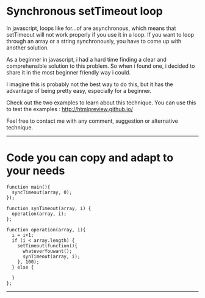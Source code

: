 # Synchronous setTimeout loop


In javascript, loops like for...of are asynchronous, which means that setTimeout will not work properly if you use it in a loop. If you want to loop through an array or a string synchronously, you have to come up with another solution. 

As a beginner in javascript, i had a hard time finding a clear and comprehensible solution to this problem. So when i found one, i decided to share it in the most beginner friendly way i could.

I imagine this is probably not the best way to do this, but it has the advantage of being pretty easy, especially for a beginner. 

Check out the two examples to learn about this technique.
You can use this to test the examples : http://htmlpreview.github.io/

Feel free to contact me with any comment, suggestion or alternative technique. 
 
------------

# Code you can copy and adapt to your needs 

```
function main(){
  syncTimeout(array, 0);
});

function synTimeout(array, i) {
  operation(array, i);
};

function operation(array, i){
  i = i+1;
  if (i < array.length) {
    setTimeout(function(){
      whateverYouwant();
      synTimeout(array, i);
    }, 100);
  } else {

  }
};
```

---------
